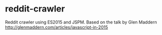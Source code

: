 # reddit-crawler
Reddit crawler using ES2015 and JSPM.
Based on the talk by Glen Maddern http://glenmaddern.com/articles/javascript-in-2015
